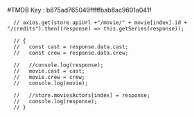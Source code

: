 #TMDB Key : b875ad765049fffffbab8ac9601a041f

      // axios.get(store.apiUrl +"/movie/" + movie[index].id + "/credits").then((response) => this.getSeries(response));

      // {
      //   const cast = response.data.cast;
      //   const crew = response.data.crew;

      //   //console.log(response);
      //   movie.cast = cast;
      //   movie.crew = crew;
      //   console.log(movie);

      //   //store.moviesActors[index] = response;
      //   console.log(response);
      // }
